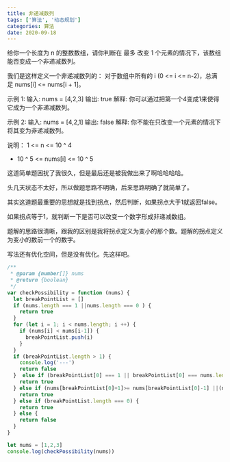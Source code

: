 ```yaml
---
title: 非递减数列
tags: ['算法', '动态规划']
categories: 算法
date: 2020-09-18
---
```


给你一个长度为 n 的整数数组，请你判断在 最多 改变 1 个元素的情况下，该数组能否变成一个非递减数列。

我们是这样定义一个非递减数列的： 对于数组中所有的 i (0 <= i <= n-2)，总满足 nums[i] <= nums[i + 1]。

<!--more-->

示例 1:
输入: nums = [4,2,3]
输出: true
解释: 你可以通过把第一个4变成1来使得它成为一个非递减数列。

示例 2:
输入: nums = [4,2,1]
输出: false
解释: 你不能在只改变一个元素的情况下将其变为非递减数列。

说明：
1 <= n <= 10 ^ 4
- 10 ^ 5 <= nums[i] <= 10 ^ 5

这道简单题困扰了我很久，但是最后还是被我做出来了啊哈哈哈哈。

头几天状态不太好，所以做题思路不明确，后来思路明确了就简单了。

其实这道题最重要的思想就是找到拐点，然后判断，如果拐点大于1就返回false。

如果拐点等于1，就判断一下是否可以改变一个数字形成非递减数组。

题解的思路很清晰，跟我的区别是我将拐点定义为变小的那个数。题解的拐点定义为变小的数前一个的数字。

写法还有优化空间，但是没有优化。先这样吧。

```javascript
/**
 * @param {number[]} nums
 * @return {boolean}
 */
var checkPossibility = function (nums) {
  let breakPointList = []
  if (nums.length === 1 ||nums.length === 0 ) {
    return true
  }
  for (let i = 1; i < nums.length; i ++) {
    if (nums[i] < nums[i-1]) {
      breakPointList.push(i)
    }
  }
  if (breakPointList.length > 1) {
    console.log('---')
    return false
  }  else if (breakPointList[0] === 1 || breakPointList[0] === nums.length-1){
    return true
  } else if (nums[breakPointList[0]+1]>= nums[breakPointList[0]-1] ||(nums[breakPointList[0]]>= nums[breakPointList[0]-2] &&nums[breakPointList[0]+1]>= nums[breakPointList[0]-2] )) {
    return true
  } else if (breakPointList.length === 0) {
    return true
  } else {
    return false
  }
}

let nums = [1,2,3]
console.log(checkPossibility(nums))
```
